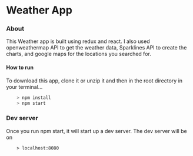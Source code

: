# Weather App

### About ###
This Weather app is built using redux and react. I also used openweathermap API to get the weather data, Sparklines API to create the charts, and google maps for the locations you searched for.


#### How to run #####
To download this app, clone it or unzip it and then in the root directory in your terminal...

```javascript
	> npm install
	> npm start

```

### Dev server ###
Once you run npm start, it will start up a dev server. The dev server will be on

```
    > localhost:8080
    
```
